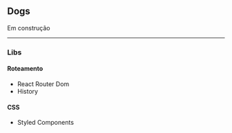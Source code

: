 ## Dogs
Em construção

---
### Libs
#### Roteamento
 - React Router Dom
 - History
#### CSS
 - Styled Components
